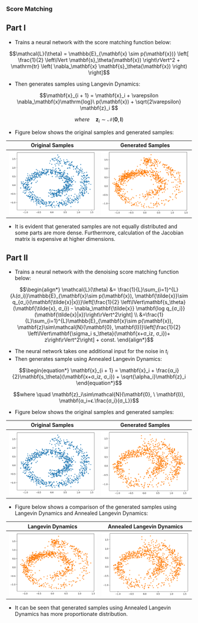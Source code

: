 ### Score Matching

## Part I

- Trains a neural network with the score matching function below:

```math
\mathcal{L}(\theta) = \mathbb{E}_{\mathbf{x} \sim p(\mathbf{x})} \left[ \frac{1}{2} \left\lVert \mathbf{s}_\theta(\mathbf{x}) \right\rVert^2 + \mathrm{tr} \left( \nabla_\mathbf{x} \mathbf{s}_\theta(\mathbf{x}) \right) \right]
```


- Then generates samples using Langevin Dynamics:

```math
\mathbf{x}_{i + 1} = \mathbf{x}_i + \varepsilon \nabla_\mathbf{x}\mathrm{log}\ p(\mathbf{x}) + \sqrt{2\varepsilon} \mathbf{z}_i 
```

```math
where \quad \mathbf{z}_i\sim\mathcal{N}(\mathbf{0}, \mathbf{I})
```
- Figure below shows the original samples and generated samples:

| Original Samples | Generated Samples |
|-----------------|-----------------|
| <img src="assets/swiss.png" width="300"> | <img src="assets/langev.png" width="300"> |

- It is evident that generated samples are not equally distributed and some parts are more dense. Furthermore, calculation of the Jacobian matrix is expensive at higher dimensions.

## Part II
- Trains a neural network with the denoising score matching function below:

```math
\begin{align*}

\mathcal{L}(\theta) &= \frac{1}{L}\sum_{i=1}^{L}{λ(σ_i)}\mathbb{E}_{\mathbf{x}\sim p(\mathbf{x}), \mathbf{\tilde{x}}\sim q_{σ_i}(\mathbf{\tilde{x}|x})}\left[\frac{1}{2} \left\lVert\mathbf{s_\theta}(\mathbf{\tilde{x}, σ_i}) - \nabla_\mathbf{\tilde{x}} \mathbf{log q_{σ_i}}(\mathbf{\tilde{x}|x})\right\rVert^2\right] \\
&=\frac{1}{L}\sum_{i=1}^{L}\mathbb{E}_{\mathbf{x}\sim p(\mathbf{x}), \mathbf{z}\sim\mathcal{N}(\mathbf{0}, \mathbf{I})}\left[\frac{1}{2} \left\lVert\mathbf{\sigma_i s_\theta}(\mathbf{x+σ_iz, σ_i})+ z\right\rVert^2\right] + const.

\end{align*}
```

- The neural network takes one additional input for the noise in $t_i$
- Then generates sample using Annealed Langevin Dynamics:

```math
\begin{equation*}
\mathbf{x}_{i + 1} = \mathbf{x}_i + \frac{α_i}{2}\mathbf{s_\theta}(\mathbf{x+σ_iz, σ_i}) + \sqrt{\alpha_i}\mathbf{z}_i
\end{equation*}
```

```math
where \quad \mathbf{z}_i\sim\mathcal{N}(\mathbf{0}, \ \mathbf{I}), \mathbf{α_i=ϵ.\frac{σ_i}{σ_L}}
```

- Figure below shows the original samples and generated samples:

| Original Samples | Generated Samples |
|---------------------|---------------------|
| <img src="assets/swiss.png" width="300"> | <img src="assets/annealed_langevin.png" width="300"> |
- Figure below shows a comparison of the generated samples using Langevin Dynamics and Annealed Langevin Dynamics:

| Langevin Dynamics | Annealed Langevin Dynamics |
|---------------------|---------------------|
| <img src="assets/langev.png" width="300"> | <img src="assets/annealed_langevin.png" width="300"> |

- It can be seen that generated samples using Annealed Langevin Dynamics has more proportionate distribution.
